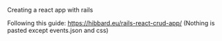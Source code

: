 Creating a react app with rails

Following this guide: https://hibbard.eu/rails-react-crud-app/
(Nothing is pasted except events.json and css)